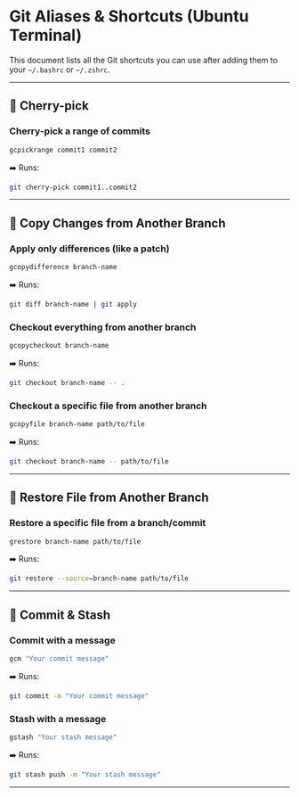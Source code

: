 # Git Aliases & Shortcuts (Ubuntu Terminal)

This document lists all the Git shortcuts you can use after adding them to your `~/.bashrc` or `~/.zshrc`.

---

## 🔹 Cherry-pick

### Cherry-pick a range of commits

```bash
gcpickrange commit1 commit2
```

➡️ Runs:

```bash
git cherry-pick commit1..commit2
```

---

## 🔹 Copy Changes from Another Branch

### Apply only differences (like a patch)

```bash
gcopydifference branch-name
```

➡️ Runs:

```bash
git diff branch-name | git apply
```

### Checkout everything from another branch

```bash
gcopycheckout branch-name
```

➡️ Runs:

```bash
git checkout branch-name -- .
```

### Checkout a specific file from another branch

```bash
gcopyfile branch-name path/to/file
```

➡️ Runs:

```bash
git checkout branch-name -- path/to/file
```

---

## 🔹 Restore File from Another Branch

### Restore a specific file from a branch/commit

```bash
grestore branch-name path/to/file
```

➡️ Runs:

```bash
git restore --source=branch-name path/to/file
```

---

## 🔹 Commit & Stash

### Commit with a message

```bash
gcm "Your commit message"
```

➡️ Runs:

```bash
git commit -m "Your commit message"
```

### Stash with a message

```bash
gstash "Your stash message"
```

➡️ Runs:

```bash
git stash push -m "Your stash message"
```

---
